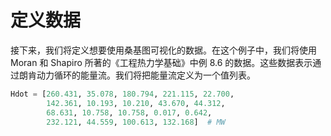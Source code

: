 # 定义数据

接下来，我们将定义想要使用桑基图可视化的数据。在这个例子中，我们将使用 Moran 和 Shapiro 所著的《工程热力学基础》中例 8.6 的数据。这些数据表示通过朗肯动力循环的能量流。我们将把能量流定义为一个值列表。

```python
Hdot = [260.431, 35.078, 180.794, 221.115, 22.700,
        142.361, 10.193, 10.210, 43.670, 44.312,
        68.631, 10.758, 10.758, 0.017, 0.642,
        232.121, 44.559, 100.613, 132.168]  # MW
```
